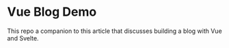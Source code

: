 # Vue Blog Demo
This repo a companion to this article that discusses building a blog with Vue and Svelte.
